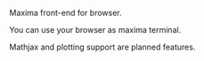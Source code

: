 Maxima front-end for browser.

You can use your browser as maxima terminal.

Mathjax and plotting support are planned features.
